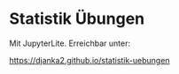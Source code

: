 # Statistik Übungen

Mit JupyterLite. Erreichbar unter:

https://djanka2.github.io/statistik-uebungen
